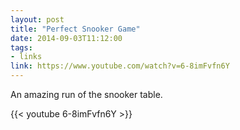 ```yaml
---
layout: post
title: "Perfect Snooker Game"
date: 2014-09-03T11:12:00
tags:
- links
link: https://www.youtube.com/watch?v=6-8imFvfn6Y
---
```

An amazing run of the snooker table.

{{< youtube 6-8imFvfn6Y >}}

